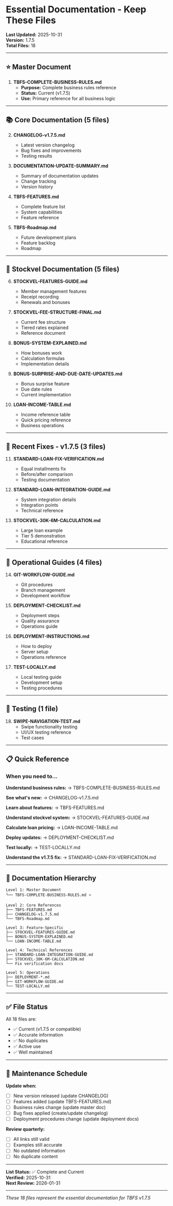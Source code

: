 # Essential Documentation - Keep These Files

**Last Updated:** 2025-10-31  
**Version:** 1.7.5  
**Total Files:** 18

---

## ⭐ **Master Document**

1. **TBFS-COMPLETE-BUSINESS-RULES.md**
   - **Purpose:** Complete business rules reference
   - **Status:** Current (v1.7.5)
   - **Use:** Primary reference for all business logic

---

## 📚 **Core Documentation (5 files)**

2. **CHANGELOG-v1.7.5.md**
   - Latest version changelog
   - Bug fixes and improvements
   - Testing results

3. **DOCUMENTATION-UPDATE-SUMMARY.md**
   - Summary of documentation updates
   - Change tracking
   - Version history

4. **TBFS-FEATURES.md**
   - Complete feature list
   - System capabilities
   - Feature reference

5. **TBFS-Roadmap.md**
   - Future development plans
   - Feature backlog
   - Roadmap

---

## 🎁 **Stockvel Documentation (5 files)**

6. **STOCKVEL-FEATURES-GUIDE.md**
   - Member management features
   - Receipt recording
   - Renewals and bonuses

7. **STOCKVEL-FEE-STRUCTURE-FINAL.md**
   - Current fee structure
   - Tiered rates explained
   - Reference document

8. **BONUS-SYSTEM-EXPLAINED.md**
   - How bonuses work
   - Calculation formulas
   - Implementation details

9. **BONUS-SURPRISE-AND-DUE-DATE-UPDATES.md**
   - Bonus surprise feature
   - Due date rules
   - Current implementation

10. **LOAN-INCOME-TABLE.md**
    - Income reference table
    - Quick pricing reference
    - Business operations

---

## 🔧 **Recent Fixes - v1.7.5 (3 files)**

11. **STANDARD-LOAN-FIX-VERIFICATION.md**
    - Equal installments fix
    - Before/after comparison
    - Testing documentation

12. **STANDARD-LOAN-INTEGRATION-GUIDE.md**
    - System integration details
    - Integration points
    - Technical reference

13. **STOCKVEL-30K-6M-CALCULATION.md**
    - Large loan example
    - Tier 5 demonstration
    - Educational reference

---

## 🚀 **Operational Guides (4 files)**

14. **GIT-WORKFLOW-GUIDE.md**
    - Git procedures
    - Branch management
    - Development workflow

15. **DEPLOYMENT-CHECKLIST.md**
    - Deployment steps
    - Quality assurance
    - Operations guide

16. **DEPLOYMENT-INSTRUCTIONS.md**
    - How to deploy
    - Server setup
    - Operations reference

17. **TEST-LOCALLY.md**
    - Local testing guide
    - Development setup
    - Testing procedures

---

## 🧪 **Testing (1 file)**

18. **SWIPE-NAVIGATION-TEST.md**
    - Swipe functionality testing
    - UI/UX testing reference
    - Test cases

---

## 📋 **Quick Reference**

### When you need to...

**Understand business rules:**
→ TBFS-COMPLETE-BUSINESS-RULES.md

**See what's new:**
→ CHANGELOG-v1.7.5.md

**Learn about features:**
→ TBFS-FEATURES.md

**Understand stockvel system:**
→ STOCKVEL-FEATURES-GUIDE.md

**Calculate loan pricing:**
→ LOAN-INCOME-TABLE.md

**Deploy updates:**
→ DEPLOYMENT-CHECKLIST.md

**Test locally:**
→ TEST-LOCALLY.md

**Understand the v1.7.5 fix:**
→ STANDARD-LOAN-FIX-VERIFICATION.md

---

## 🎯 **Documentation Hierarchy**

```
Level 1: Master Document
└── TBFS-COMPLETE-BUSINESS-RULES.md ⭐

Level 2: Core References
├── TBFS-FEATURES.md
├── CHANGELOG-v1.7.5.md
└── TBFS-Roadmap.md

Level 3: Feature-Specific
├── STOCKVEL-FEATURES-GUIDE.md
├── BONUS-SYSTEM-EXPLAINED.md
└── LOAN-INCOME-TABLE.md

Level 4: Technical References
├── STANDARD-LOAN-INTEGRATION-GUIDE.md
├── STOCKVEL-30K-6M-CALCULATION.md
└── Fix verification docs

Level 5: Operations
├── DEPLOYMENT-*.md
├── GIT-WORKFLOW-GUIDE.md
└── TEST-LOCALLY.md
```

---

## ✅ **File Status**

All 18 files are:
- ✅ Current (v1.7.5 or compatible)
- ✅ Accurate information
- ✅ No duplicates
- ✅ Active use
- ✅ Well maintained

---

## 🔄 **Maintenance Schedule**

**Update when:**
- [ ] New version released (update CHANGELOG)
- [ ] Features added (update TBFS-FEATURES.md)
- [ ] Business rules change (update master doc)
- [ ] Bug fixes applied (create/update changelog)
- [ ] Deployment procedures change (update deployment docs)

**Review quarterly:**
- [ ] All links still valid
- [ ] Examples still accurate
- [ ] No outdated information
- [ ] No duplicate content

---

**List Status:** ✅ Complete and Current  
**Verified:** 2025-10-31  
**Next Review:** 2026-01-31

---

*These 18 files represent the essential documentation for TBFS v1.7.5*
